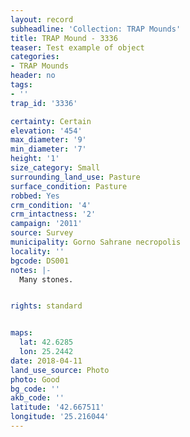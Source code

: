 ```yaml
---
layout: record
subheadline: 'Collection: TRAP Mounds'
title: TRAP Mound - 3336
teaser: Test example of object
categories:
- TRAP Mounds
header: no
tags:
- ''
trap_id: '3336'

certainty: Certain
elevation: '454'
max_diameter: '9'
min_diameter: '7'
height: '1'
size_category: Small
surrounding_land_use: Pasture
surface_condition: Pasture
robbed: Yes
crm_condition: '4'
crm_intactness: '2'
campaign: '2011'
source: Survey
municipality: Gorno Sahrane necropolis
locality: ''
bgcode: DS001
notes: |-
  Many stones.


rights: standard


maps:
  lat: 42.6285
  lon: 25.2442
date: 2018-04-11
land_use_source: Photo
photo: Good
bg_code: ''
akb_code: ''
latitude: '42.667511'
longitude: '25.216044'
---
```

